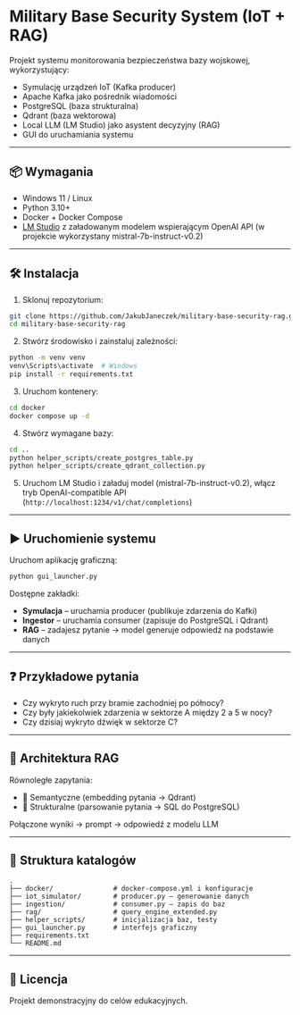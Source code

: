 # Military Base Security System (IoT + RAG)

Projekt systemu monitorowania bezpieczeństwa bazy wojskowej, wykorzystujący:
- Symulację urządzeń IoT (Kafka producer)
- Apache Kafka jako pośrednik wiadomości
- PostgreSQL (baza strukturalna)
- Qdrant (baza wektorowa)
- Local LLM (LM Studio) jako asystent decyzyjny (RAG)
- GUI do uruchamiania systemu

---

## 📦 Wymagania

- Windows 11 / Linux
- Python 3.10+
- Docker + Docker Compose
- [LM Studio](https://lmstudio.ai) z załadowanym modelem wspierającym OpenAI API (w projekcie wykorzystany mistral-7b-instruct-v0.2)

---

## 🛠 Instalacja

1. Sklonuj repozytorium:
```bash
git clone https://github.com/JakubJaneczek/military-base-security-rag.git
cd military-base-security-rag
```

2. Stwórz środowisko i zainstaluj zależności:
```bash
python -m venv venv
venv\Scripts\activate  # Windows
pip install -r requirements.txt
```

3. Uruchom kontenery:
```bash
cd docker
docker compose up -d
```

4. Stwórz wymagane bazy:
```bash
cd ..
python helper_scripts/create_postgres_table.py
python helper_scripts/create_qdrant_collection.py
```

5. Uruchom LM Studio i załaduj model (mistral-7b-instruct-v0.2), włącz tryb OpenAI-compatible API (`http://localhost:1234/v1/chat/completions`)

---

## ▶️ Uruchomienie systemu

Uruchom aplikację graficzną:
```bash
python gui_launcher.py
```

Dostępne zakładki:
- **Symulacja** – uruchamia producer (publikuje zdarzenia do Kafki)
- **Ingestor** – uruchamia consumer (zapisuje do PostgreSQL i Qdrant)
- **RAG** – zadajesz pytanie → model generuje odpowiedź na podstawie danych

---

## ❓ Przykładowe pytania

- Czy wykryto ruch przy bramie zachodniej po północy?
- Czy były jakiekolwiek zdarzenia w sektorze A między 2 a 5 w nocy?
- Czy dzisiaj wykryto dźwięk w sektorze C?

---

## 🧠 Architektura RAG

Równoległe zapytania:
- 🔹 Semantyczne (embedding pytania → Qdrant)
- 🔸 Strukturalne (parsowanie pytania → SQL do PostgreSQL)

Połączone wyniki → prompt → odpowiedź z modelu LLM

---

## 📂 Struktura katalogów

```
.
├── docker/               # docker-compose.yml i konfiguracje
├── iot_simulator/        # producer.py – generowanie danych
├── ingestion/            # consumer.py – zapis do baz
├── rag/                  # query_engine_extended.py
├── helper_scripts/       # inicjalizacja baz, testy
├── gui_launcher.py       # interfejs graficzny
├── requirements.txt
└── README.md
```

---

## 📄 Licencja

Projekt demonstracyjny do celów edukacyjnych.
